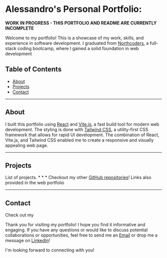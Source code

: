 # Alessandro's Personal Portfolio:

**WORK IN PROGRESS - THIS PORTFOLIO AND README ARE CURRENTLY INCOMPLETE**

Welcome to my portfolio! This is a showcase of my work, skills, and experience in software development. I graduated from [Northcoders](https://www.northcoders.com/), a full-stack coding bootcamp, where I gained a solid foundation in web development

## Table of Contents

- [About](#about)
- [Projects](#projects)
- [Contact](#contact)

---
## About
I built this portfolio using [React](https://reactjs.org/) and [Vite.js](https://vitejs.dev/), a fast build tool for modern web development. The styling is done with [Tailwind CSS](https://tailwindcss.com/), a utility-first CSS framework that allows for rapid UI development. The combination of React, Vite.js, and Tailwind CSS enabled me to create a responsive and visually appealing web page.

---
## Projects

List of projects.
*
*
*
Checkout my other [GitHub repositories](https://github.com/alessandro-001)!
Links also provided in the web portfolio



---
## Contact

Check out my 



Thank you for visiting my portfolio! I hope you find it informative and engaging. If you have any questions or would like to discuss potential collaborations or opportunities, feel free to send me an [Email](mailto:alessandrofrondini@gmail.com) or drop me a message on [LinkedIn](https://www.linkedin.com/in/alefrondini/)!

I'm looking forward to connecting with you!
